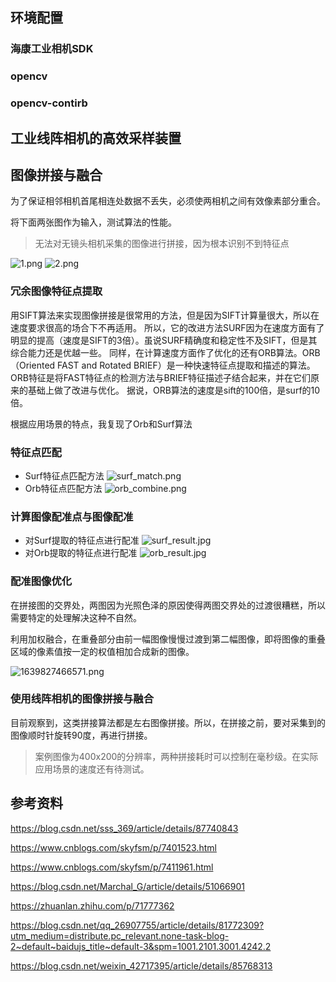 ## 环境配置

### 海康工业相机SDK

### opencv

### opencv-contirb

## 工业线阵相机的高效采样装置

## 图像拼接与融合

为了保证相邻相机首尾相连处数据不丢失，必须使两相机之间有效像素部分重合。

将下面两张图作为输入，测试算法的性能。

> 无法对无镜头相机采集的图像进行拼接，因为根本识别不到特征点

![1.png](https://s2.loli.net/2021/12/18/2m6b3uCEMprKkPx.png) ![2.png](https://s2.loli.net/2021/12/18/q1sW5uBP6gvyZfe.png)

### 冗余图像特征点提取

用SIFT算法来实现图像拼接是很常用的方法，但是因为SIFT计算量很大，所以在速度要求很高的场合下不再适用。
所以，它的改进方法SURF因为在速度方面有了明显的提高（速度是SIFT的3倍）。虽说SURF精确度和稳定性不及SIFT，但是其综合能力还是优越一些。
同样，在计算速度方面作了优化的还有ORB算法。ORB（Oriented FAST and Rotated BRIEF）是一种快速特征点提取和描述的算法。
ORB特征是将FAST特征点的检测方法与BRIEF特征描述子结合起来，并在它们原来的基础上做了改进与优化。
据说，ORB算法的速度是sift的100倍，是surf的10倍。

根据应用场景的特点，我复现了Orb和Surf算法

### 特征点匹配

- Surf特征点匹配方法
  ![surf_match.png](https://s2.loli.net/2021/12/18/rqgOF7DtzB9ARG3.png)
- Orb特征点匹配方法
  ![orb_combine.png](https://s2.loli.net/2021/12/18/rbMndcWKixlEwuJ.png)

### 计算图像配准点与图像配准

- 对Surf提取的特征点进行配准
  ![surf_result.jpg](https://s2.loli.net/2021/12/18/vdUG1DVWHZr9Njy.jpg)
- 对Orb提取的特征点进行配准
  ![orb_result.jpg](https://s2.loli.net/2021/12/18/PpvFiq4xweZByOd.jpg)

### 配准图像优化

在拼接图的交界处，两图因为光照色泽的原因使得两图交界处的过渡很糟糕，所以需要特定的处理解决这种不自然。

利用加权融合，在重叠部分由前一幅图像慢慢过渡到第二幅图像，即将图像的重叠区域的像素值按一定的权值相加合成新的图像。

![1639827466571.png](https://s2.loli.net/2021/12/18/3yv5u9pqrQXnA12.png)

### 使用线阵相机的图像拼接与融合

目前观察到，这类拼接算法都是左右图像拼接。所以，在拼接之前，要对采集到的图像顺时针旋转90度，再进行拼接。

> 案例图像为400x200的分辨率，两种拼接耗时可以控制在毫秒级。在实际应用场景的速度还有待测试。

## 参考资料

https://blog.csdn.net/sss_369/article/details/87740843

https://www.cnblogs.com/skyfsm/p/7401523.html

https://www.cnblogs.com/skyfsm/p/7411961.html

https://blog.csdn.net/Marchal_G/article/details/51066901

https://zhuanlan.zhihu.com/p/71777362

https://blog.csdn.net/qq_26907755/article/details/81772309?utm_medium=distribute.pc_relevant.none-task-blog-2~default~baidujs_title~default-3&spm=1001.2101.3001.4242.2

https://blog.csdn.net/weixin_42717395/article/details/85768313
